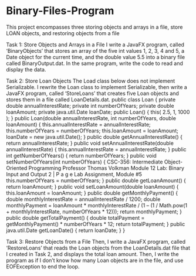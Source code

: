 # Binary-Files-Program
This project encompasses three storing objects and arrays in a file, store LOAN objects, and restoring objects from a file

Task 1: Store Objects and Arrays in a File
I write a JavaFX program, called ‘BinaryObjects’ that stores an array of the five int values 1, 2, 3, 4 and 5, a Date
object for the current time, and the double value 5.5 into a binary file called BinaryOutput.dat. In the same
program, write the code to read and display the data.

Task 2: Store Loan Objects
The Load class below does not implement Serializable. I rewrite the Loan class to implement Serializable, then write a
JavaFX program, called ‘StoreLoans’ that creates five Loan objects and stores them in a file called LoanDetails.dat.
public class Loan
{
private double annualInterestRate;
private int numberOfYears;
private double loanAmount;
private java.util.Date loanDate;
public Loan()
{
this( 2.5, 1, 1000 );
}
public Loan(double annualInterestRate, int numberOfYears, double loanAmount)
{
this.annualInterestRate = annualInterestRate;
this.numberOfYears = numberOfYears;
this.loanAmount = loanAmount;
loanDate = new java.util.Date();
}
public double getAnnualInterestRate()
{
return annualInterestRate;
}
public void setAnnualInterestRate(double annualInterestRate)
{
this.annualInterestRate = annualInterestRate;
}
public int getNumberOfYears()
{
return numberOfYears;
}
public void setNumberOfYears(int numberOfYears)
{
CSC-356: Intermediate Object-Oriented Programming
Professor Thomas Volkman
Module 12 Lab: Binary Input and Output 2 | P a g e
Lab Assignment, Module #5
this.numberOfYears = numberOfYears;
}
public double getLoanAmount()
{
return loanAmount;
}
public void setLoanAmount(double loanAmount)
{
this.loanAmount = loanAmount;
}
public double getMonthlyPayment()
{
double monthlyInterestRate = annualInterestRate / 1200;
double monthlyPayment = loanAmount * monthlyInterestRate / (1 –
(1 / Math.pow(1 + monthlyInterestRate, numberOfYears * 12)));
return monthlyPayment;
}
public double getTotalPayment()
{
double totalPayment = getMonthlyPayment() * numberOfYears * 12;
return totalPayment;
}
public java.util.Date getLoanDate()
{
return loanDate;
}
}

Task 3: Restore Objects from a File
Then, I write a JavaFX program, called ‘RestoreLoans’ that reads the Loan objects from the LoanDetails.dat file that I
created in Task 2, and displays the total loan amount. Then, I write the program as if I don’t know how many Loan
objects are in the file, and use EOFException to end the loop.
